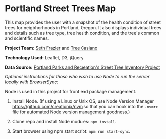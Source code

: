 # Portland Street Trees Map

This map provides the user with a snapshot of the health condition of street trees for neigbhorhoods in Portland, Oregon. It also displays individual trees and details such as tree type, tree health condition, and the tree's common and scientific names. 

**Project Team:**  [Seth Frazier](https://sethfrazier.github.io) and [Tree Casiano](http://treecasiano.com)

**Technology Used:** Leaflet, D3, jQuery

**Data Source:** [Portland Parks and Recreation's Street Tree Inventory Project](https://www.portlandoregon.gov/parks/53181)

_Optional instructions for those who wish to use Node to run the server locally with BrowserSync:_

Node is used in this project for front end package management.

1. Install Node. (If using a Linux or Unix OS, use Node Version Manager https://github.com/creationix/nvm so that you can hook into the `.nvmrc` file for automated Node version management goodness.) 

2. Clone repo and install Node modules: `npm install`.

3. Start browser using npm start script: `npm run start-sync`. 



